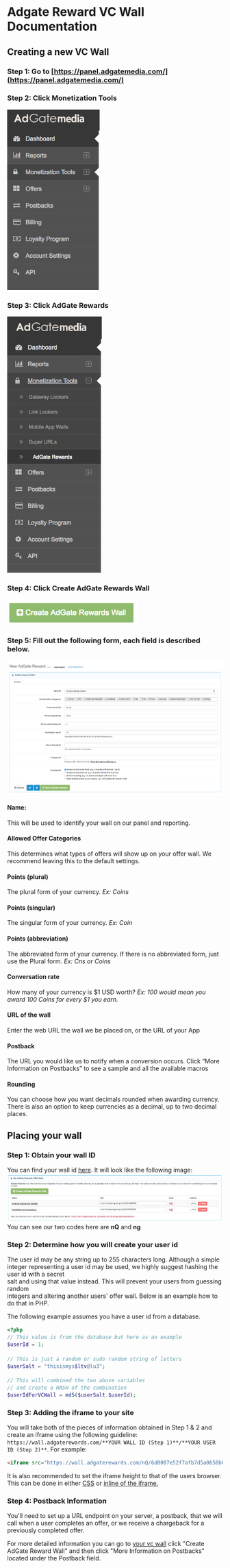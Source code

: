 # Adgate Reward VC Wall Documentation

## Creating a new VC Wall
### Step 1: Go to [https://panel.adgatemedia.com/](https://panel.adgatemedia.com/)
### Step 2: Click Monetization Tools
![Alt text](/Click_Money_Tools.png?raw=true "Click 'Monetization Tools'")
### Step 3: Click AdGate Rewards
![Alt text](/Click_Adgate_Reward.png?raw=true "Click 'AdGate Rewards'")
### Step 4: Click Create AdGate Rewards Wall
![Alt text](/Create_Adgate_Rewards_Wall.png?raw=true "Click 'Create AdGate Rewards Wall'")
### Step 5: Fill out the following form, each field is described below.
![Alt text](/New_VC_Wall.png?raw=true "New VC Wall")
#### Name:
This	will	be	used	to	identify	your	wall	on	our	panel	and	reporting.
#### Allowed Offer Categories
This	determines	what	types	of	offers	will	show	up	on	your offer	wall.	We	recommend	leaving	this	to	the default	settings.
#### Points (plural)
The	plural	form	of	your	currency.	*Ex: Coins*
#### Points (singular)
The	singular	form	of	your	currency.	*Ex:	Coin*
#### Points (abbreviation)
The	abbreviated	form	of	your	currency.	If	there	is	no	abbreviated	form,	just	use	the	Plural form.	*Ex:	Cns	or	Coins*
#### Conversation rate
How	many	of	your	currency	is	$1	USD	worth?	*Ex:	100	would	mean you	award	100	Coins	for	every	$1	you	earn.*
#### URL of the wall
Enter	the	web	URL	the	wall	we	be	placed	on,	or	the	URL	of	your	App
#### Postback
The	URL	you	would	like	us	to	notify	when	a	conversion occurs.	Click	“More	Information	on	Postbacks” to	see	a	sample and	all	the	available	macros
#### Rounding
You	can	choose how	you	want	decimals	rounded	when	awarding currency. There is also an option to keep currencies as a decimal, up to two decimal places.

## Placing your wall
### Step 1: Obtain your wall ID
You can find your wall id [here](https://panel.adgatemedia.com/affiliate/vc-walls). It will look like the following image:
![Alt text](/Wall_Code_Example.png?raw=true "Wall code example")
You can see our two codes here are **nQ** and **ng**
### Step 2: Determine how you will create your user id
The	user	id	may	be	any	string	up	to	255	characters	long.	Although	a	simple	integer	
representing	a	user	id	may	be	used,	we	highly	suggest	hashing	the	user	id	with	a	secret	
salt	and	using	that	value	instead.	This	will	prevent	your	users	from	guessing	random	
integers	and	altering	another	users'	offer	wall. Below is an example how to do that in PHP.

The following example assumes you have a user id from a database.
```php
<?php
// This value is from the database but here as an example
$userId = 1;

// This is just a random or sudo random string of letters
$userSalt = "thisismys$ltv@lu3";

// This will combined the two above variables
// and create a HASH of the combination
$userIdForVCWall = md5($userSalt.$userId);
```

### Step 3: Adding the iframe to your site
You will take both of the pieces of information obtained in Step 1 & 2 and create an iframe using the following guideline: `https://wall.adgaterewards.com/**YOUR WALL ID (Step 1)**/**YOUR USER ID (Step 2)**`. For example:
```html
<iframe src="https://wall.adgaterewards.com/nQ/6d0007e52f7afb7d5a0650b0ffb8a4d1"></iframe>
```

It is also recommended to set the iframe height to that of the users browser. This can be done in either [CSS](http://www.tagindex.net/css/frame/width_height.html) or [inline of the iframe.](http://www.w3schools.com/tags/att_iframe_height.asp)

### Step 4: Postback Information
You'll need to set up a URL endpoint on your server, a postback, that we will call when a user completes an offer, or we receive a chargeback for a previously completed offer. 

For more detailed information you can go to [your vc wall](https://panel.adgatemedia.com/affiliate/vc-walls) click "Create AdGate Reward Wall" and then click "More Information on Postbacks" located under the Postback field.
